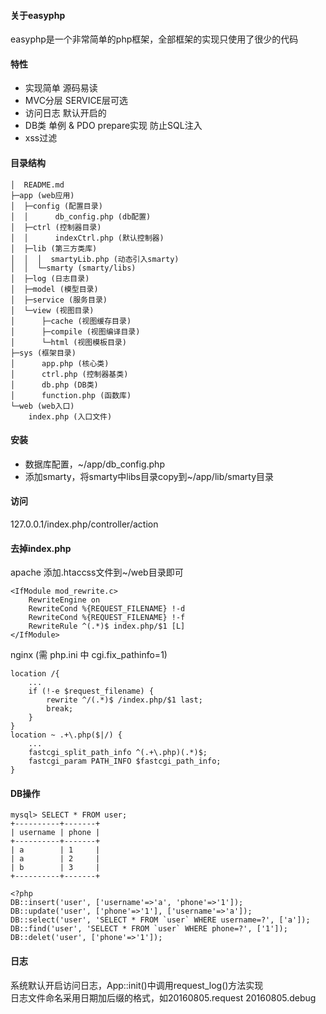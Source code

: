 #### 关于easyphp 
easyphp是一个非常简单的php框架，全部框架的实现只使用了很少的代码    

#### 特性
* 实现简单 源码易读   
* MVC分层 SERVICE层可选  
* 访问日志 默认开启的  
* DB类 单例 & PDO prepare实现 防止SQL注入  
* xss过滤  

#### 目录结构
```
│  README.md  
├─app (web应用)
│  ├─config (配置目录)
│  │      db_config.php (db配置)
│  ├─ctrl (控制器目录)
│  │      indexCtrl.php (默认控制器)
│  ├─lib (第三方类库)
│  │  │  smartyLib.php (动态引入smarty)
│  │  └─smarty (smarty/libs)
│  ├─log (日志目录)
│  ├─model (模型目录)
│  ├─service (服务目录)
│  └─view (视图目录)
│      ├─cache (视图缓存目录)
│      ├─compile (视图编译目录)
│      └─html (视图模板目录)
├─sys (框架目录)
│      app.php (核心类)
│      ctrl.php (控制器基类)
│      db.php (DB类)
│      function.php (函数库)
└─web (web入口)
    index.php (入口文件) 
```

#### 安装
* 数据库配置，~/app/db_config.php  
* 添加smarty，将smarty中libs目录copy到~/app/lib/smarty目录    

#### 访问
127.0.0.1/index.php/controller/action  

#### 去掉index.php
apache 添加.htaccss文件到~/web目录即可  
```
<IfModule mod_rewrite.c>  
	RewriteEngine on  
	RewriteCond %{REQUEST_FILENAME} !-d  
	RewriteCond %{REQUEST_FILENAME} !-f  
	RewriteRule ^(.*)$ index.php/$1 [L]  
</IfModule>  
```
nginx (需 php.ini 中 cgi.fix_pathinfo=1)  
``` 
location /{
    ...
    if (!-e $request_filename) {
        rewrite ^/(.*)$ /index.php/$1 last;
        break;
    }
}
location ~ .+\.php($|/) {
    ...
    fastcgi_split_path_info ^(.+\.php)(.*)$;
    fastcgi_param PATH_INFO $fastcgi_path_info;
}
```

#### DB操作
```
mysql> SELECT * FROM user;
+----------+-------+  
| username | phone |  
+----------+-------+  
| a        | 1     |  
| a        | 2     |  
| b        | 3     |  
+----------+-------+  

<?php
DB::insert('user', ['username'=>'a', 'phone'=>'1']);
DB::update('user', ['phone'=>'1'], ['username'=>'a']);
DB::select('user', 'SELECT * FROM `user` WHERE username=?', ['a']);
DB::find('user', 'SELECT * FROM `user` WHERE phone=?', ['1']);
DB::delet('user', ['phone'=>'1']);
```

#### 日志
系统默认开启访问日志，App::init()中调用request_log()方法实现  
日志文件命名采用日期加后缀的格式，如20160805.request 20160805.debug  

